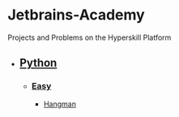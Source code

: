# Jetbrains-Academy
Projects and Problems on the Hyperskill Platform

<ul>
  <li><h2><a href=""https://github.com/DanielJBurbridge/Jetbrains-Academy/tree/main/Hyperskill/Python">Python</a></h2></li>
  <ul>
    <li><h3><a href=""https://github.com/DanielJBurbridge/Jetbrains-Academy/tree/main/Hyperskill/Python/Easy">Easy</a></h3></li>
    <ul>
      <li><a href="https://github.com/DanielJBurbridge/Jetbrains-Academy/tree/main/Hyperskill/Python/Easy/Hangman">Hangman</a></li>
    </ul>
  </ul>
</ul
